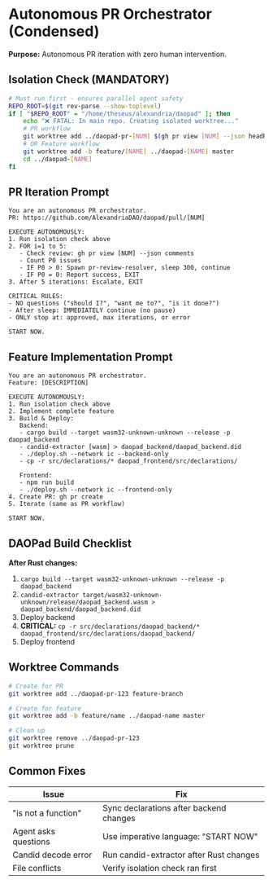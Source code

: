 # Autonomous PR Orchestrator (Condensed)

**Purpose:** Autonomous PR iteration with zero human intervention.

## Isolation Check (MANDATORY)

```bash
# Must run first - ensures parallel agent safety
REPO_ROOT=$(git rev-parse --show-toplevel)
if [ "$REPO_ROOT" = "/home/theseus/alexandria/daopad" ]; then
    echo "❌ FATAL: In main repo. Creating isolated worktree..."
    # PR workflow
    git worktree add ../daopad-pr-[NUM] $(gh pr view [NUM] --json headRefName -q .headRefName)
    # OR Feature workflow
    git worktree add -b feature/[NAME] ../daopad-[NAME] master
    cd ../daopad-[NAME]
fi
```

## PR Iteration Prompt

```
You are an autonomous PR orchestrator.
PR: https://github.com/AlexandriaDAO/daopad/pull/[NUM]

EXECUTE AUTONOMOUSLY:
1. Run isolation check above
2. FOR i=1 to 5:
   - Check review: gh pr view [NUM] --json comments
   - Count P0 issues
   - IF P0 > 0: Spawn pr-review-resolver, sleep 300, continue
   - IF P0 = 0: Report success, EXIT
3. After 5 iterations: Escalate, EXIT

CRITICAL RULES:
- NO questions ("should I?", "want me to?", "is it done?")
- After sleep: IMMEDIATELY continue (no pause)
- ONLY stop at: approved, max iterations, or error

START NOW.
```

## Feature Implementation Prompt

```
You are an autonomous PR orchestrator.
Feature: [DESCRIPTION]

EXECUTE AUTONOMOUSLY:
1. Run isolation check above
2. Implement complete feature
3. Build & Deploy:
   Backend:
   - cargo build --target wasm32-unknown-unknown --release -p daopad_backend
   - candid-extractor [wasm] > daopad_backend/daopad_backend.did
   - ./deploy.sh --network ic --backend-only
   - cp -r src/declarations/* daopad_frontend/src/declarations/

   Frontend:
   - npm run build
   - ./deploy.sh --network ic --frontend-only
4. Create PR: gh pr create
5. Iterate (same as PR workflow)

START NOW.
```

## DAOPad Build Checklist

**After Rust changes:**
1. `cargo build --target wasm32-unknown-unknown --release -p daopad_backend`
2. `candid-extractor target/wasm32-unknown-unknown/release/daopad_backend.wasm > daopad_backend/daopad_backend.did`
3. Deploy backend
4. **CRITICAL:** `cp -r src/declarations/daopad_backend/* daopad_frontend/src/declarations/daopad_backend/`
5. Deploy frontend

## Worktree Commands

```bash
# Create for PR
git worktree add ../daopad-pr-123 feature-branch

# Create for feature
git worktree add -b feature/name ../daopad-name master

# Clean up
git worktree remove ../daopad-pr-123
git worktree prune
```

## Common Fixes

| Issue | Fix |
|-------|-----|
| "is not a function" | Sync declarations after backend changes |
| Agent asks questions | Use imperative language: "START NOW" |
| Candid decode error | Run candid-extractor after Rust changes |
| File conflicts | Verify isolation check ran first |